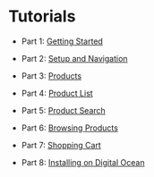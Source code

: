 # Tutorials

- Part 1: [Getting Started](/tutorials/1-Getting-Started.md)

- Part 2: [Setup and Navigation](/tutorials/2-Setup-and-Navigation.md)

- Part 3: [Products](/tutorials/3-Products.md)

- Part 4: [Product List](/tutorials/4-Product-List.md)

- Part 5: [Product Search](/tutorials/5-Product-Search.md)

- Part 6: [Browsing Products](/tutorials/6-Browsing-Products.md)

- Part 7: [Shopping Cart](/tutorials/7-Shopping-Cart.md)

- Part 8: [Installing on Digital Ocean](/tutorials/8-Installing-on-Digital-Ocean.md)
